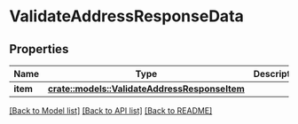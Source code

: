 # ValidateAddressResponseData

## Properties

Name | Type | Description | Notes
------------ | ------------- | ------------- | -------------
**item** | [**crate::models::ValidateAddressResponseItem**](ValidateAddressResponseItem.md) |  | 

[[Back to Model list]](../README.md#documentation-for-models) [[Back to API list]](../README.md#documentation-for-api-endpoints) [[Back to README]](../README.md)


